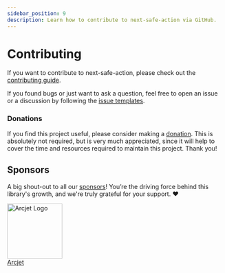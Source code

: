 ```yaml
---
sidebar_position: 9
description: Learn how to contribute to next-safe-action via GitHub.
---
```


# Contributing

If you want to contribute to next-safe-action, please check out the [contributing guide](https://github.com/TheEdoRan/next-safe-action/tree/next/CONTRIBUTING.md).

If you found bugs or just want to ask a question, feel free to open an issue or a discussion by following the [issue templates](https://github.com/TheEdoRan/next-safe-action/issues/new/choose).

### Donations

If you find this project useful, please consider making a [donation](https://github.com/sponsors/TheEdoRan). This is absolutely not required, but is very much appreciated, since it will help to cover the time and resources required to maintain this project. Thank you!

## Sponsors

A big shout-out to all our [sponsors](https://github.com/sponsors/TheEdoRan)! You’re the driving force behind this library's growth, and we're truly grateful for your support. ❤️

<a href="https://arcjet.com/?ref=next-safe-action" target="_blank">
  <picture>
    <source media="(prefers-color-scheme: dark)" srcSet="https://arcjet.com/logo/arcjet-dark-lockup-voyage-horizontal.svg" />
    <img src="https://arcjet.com/logo/arcjet-light-lockup-voyage-horizontal.svg" alt="Arcjet Logo" height="128" width="auto" />
  </picture>
  <br />Arcjet
</a>